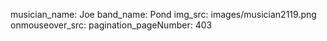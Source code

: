 musician_name: Joe
band_name: Pond
img_src: images/musician2119.png
onmouseover_src: 
pagination_pageNumber: 403